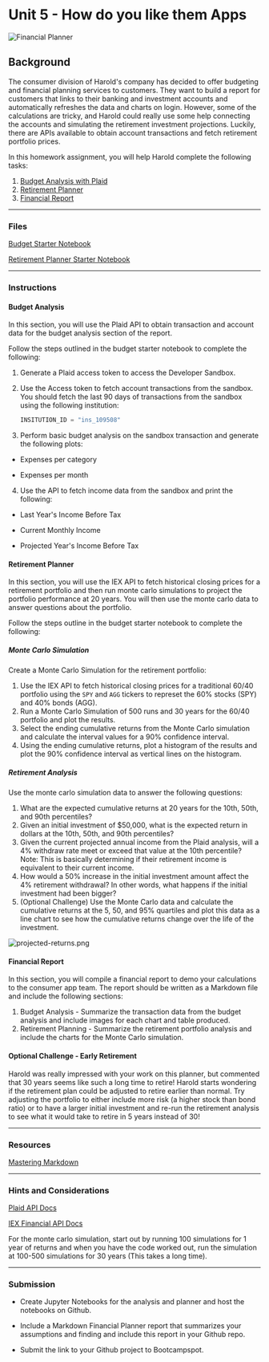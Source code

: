 # Unit 5 - How do you like them Apps

![Financial Planner](Images/financial-planner.png)

## Background

The consumer division of Harold's company has decided to offer budgeting and financial planning services to customers. They want to build a report for customers that links to their banking and investment accounts and automatically refreshes the data and charts on login. However, some of the calculations are tricky, and Harold could really use some help connecting the accounts and simulating the retirement investment projections. Luckily, there are APIs available to obtain account transactions and fetch retirement portfolio prices.

In this homework assignment, you will help Harold complete the following tasks:

1. [Budget Analysis with Plaid](#Budget-Analysis)
2. [Retirement Planner](#Retirement-Planner)
3. [Financial Report](#Financial-Report)

- - -

### Files

[Budget Starter Notebook](Starter_Code/account_summary.ipynb)

[Retirement Planner Starter Notebook](Starter_Code/portfolio_planner.ipynb)

- - -

### Instructions

#### Budget Analysis

In this section, you will use the Plaid API to obtain transaction and account data for the budget analysis section of the report.

Follow the steps outlined in the budget starter notebook to complete the following:

1. Generate a Plaid access token to access the Developer Sandbox.

2. Use the Access token to fetch account transactions from the sandbox. You should fetch the last 90 days of transactions from the sandbox using the following institution:

    ```python
    INSITUTION_ID = "ins_109508"
    ```

3. Perform basic budget analysis on the sandbox transaction and generate the following plots:

* Expenses per category

* Expenses per month

4. Use the API to fetch income data from the sandbox and print the following:

* Last Year's Income Before Tax

* Current Monthly Income

* Projected Year's Income Before Tax

#### Retirement Planner

In this section, you will use the IEX API to fetch historical closing prices for a retirement portfolio and then run monte carlo simulations to project the portfolio performance at 20 years. You will then use the monte carlo data to answer questions about the portfolio.

Follow the steps outline in the budget starter notebook to complete the following:

##### Monte Carlo Simulation

Create a Monte Carlo Simulation for the retirement portfolio:

1. Use the IEX API to fetch historical closing prices for a traditional 60/40 portfolio using the `SPY` and `AGG` tickers to represet the 60% stocks (SPY) and 40% bonds (AGG).
2. Run a Monte Carlo Simulation of 500 runs and 30 years for the 60/40 portfolio and plot the results.
3. Select the ending cumulative returns from the Monte Carlo simulation and calculate the interval values for a 90% confidence interval.
4. Using the ending cumulative returns, plot a histogram of the results and plot the 90% confidence interval as vertical lines on the histogram.

##### Retirement Analysis

Use the monte carlo simulation data to answer the following questions:

1. What are the expected cumulative returns at 20 years for the 10th, 50th, and 90th percentiles?
2. Given an initial investment of $50,000, what is the expected return in dollars at the 10th, 50th, and 90th percentiles?
3. Given the current projected annual income from the Plaid analysis, will a 4% withdraw rate meet or exceed that value at the 10th percentile? Note: This is basically determining if their retirement income is equivalent to their current income.
4. How would a 50% increase in the initial investment amount affect the 4% retirement withdrawal? In other words, what happens if the initial investment had been bigger?
5. (Optional Challenge) Use the Monte Carlo data and calculate the cumulative returns at the 5, 50, and 95% quartiles and plot this data as a line chart to see how the cumulative returns change over the life of the investment.

  ![projected-returns.png](Images/projected-returns.png)

#### Financial Report

In this section, you will compile a financial report to demo your calculations to the consumer app team. The report should be written as a Markdown file and include the following sections:

1. Budget Analysis - Summarize the transaction data from the budget analysis and include images for each chart and table produced.
2. Retirement Planning - Summarize the retirement portfolio analysis and include the charts for the Monte Carlo simulation.

#### Optional Challenge - Early Retirement

Harold was really impressed with your work on this planner, but commented that 30 years seems like such a long time to retire! Harold starts wondering if the retirement plan could be adjusted to retire earlier than normal. Try adjusting the portfolio to either include more risk (a higher stock than bond ratio) or to have a larger initial investment and re-run the retirement analysis to see what it would take to retire in 5 years instead of 30!

- - -

### Resources

[Mastering Markdown](https://guides.github.com/features/mastering-markdown/)

- - -

### Hints and Considerations

[Plaid API Docs](https://plaid.com/docs/)

[IEX Financial API Docs](https://addisonlynch.github.io/iexfinance/stable/)

For the monte carlo simulation, start out by running 100 simulations for 1 year of returns and when you have the code worked out, run the simulation at 100-500 simulations for 30 years (This takes a long time).

- - -

### Submission

* Create Jupyter Notebooks for the analysis and planner and host the notebooks on Github.

* Include a Markdown Financial Planner report that summarizes your assumptions and finding and include this report in your Github repo.

* Submit the link to your Github project to Bootcampspot.
